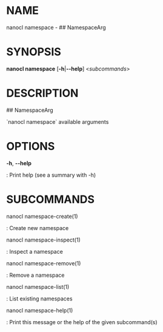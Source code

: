NAME
====

nanocl namespace - \#\# NamespaceArg

SYNOPSIS
========

**nanocl namespace** \[**-h**\|**\--help**\] \<*subcommands*\>

DESCRIPTION
===========

\#\# NamespaceArg

\`nanocl namespace\` available arguments

OPTIONS
=======

**-h**, **\--help**

:   Print help (see a summary with -h)

SUBCOMMANDS
===========

nanocl namespace-create(1)

:   Create new namespace

nanocl namespace-inspect(1)

:   Inspect a namespace

nanocl namespace-remove(1)

:   Remove a namespace

nanocl namespace-list(1)

:   List existing namespaces

nanocl namespace-help(1)

:   Print this message or the help of the given subcommand(s)
